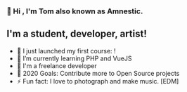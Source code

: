 ### 👋 Hi , I'm Tom also known as Amnestic.

## I'm a student, developer, artist!

- 🔭 I just launched my first course: !
- 🌱 I’m currently learning PHP and VueJS
- 🔰 I'm a freelance developer 
- 🥅 2020 Goals: Contribute more to Open Source projects
- ⚡ Fun fact: I love to photograph and make music. [EDM]
